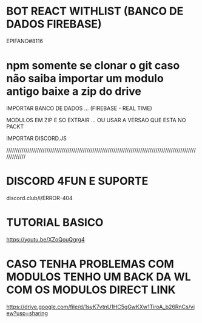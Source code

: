 # BOT REACT WITHLIST (BANCO DE DADOS FIREBASE)

EPIFANO#8116


# npm somente se clonar o git caso não saiba importar um modulo antigo baixe a zip do drive
IMPORTAR BANCO DE DADOS ... (FIREBASE - REAL TIME)

MODULOS EM ZIP E SO EXTRAIR ... OU USAR A VERSAO QUE ESTA NO PACKT

IMPORTAR DISCORD.JS


/////////////////////////////////////////////////////////////////////////////////////////////////////////////

# DISCORD 4FUN E SUPORTE

discord.club/i/ERROR-404


# TUTORIAL BASICO

https://youtu.be/XZoQouQgrg4


# CASO TENHA PROBLEMAS COM MODULOS TENHO UM BACK DA WL COM OS MODULOS DIRECT LINK 

https://drive.google.com/file/d/1syK7vtnU1HC5gGwKXw1TiroA_b26RnCs/view?usp=sharing



